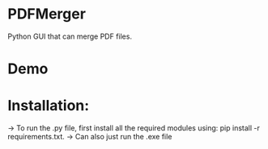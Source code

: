 # PDFMerger
Python GUI that can merge PDF files. 
# Demo

# Installation:
  -> To run the .py file, first install all the required modules using: pip install -r requirements.txt.
  -> Can also just run the .exe file

